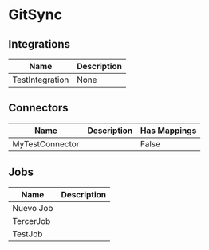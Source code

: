 # GitSync

## Integrations
|Name|Description|
|----|-----------|
|TestIntegration|None|


## Connectors
|Name|Description|Has Mappings|
|----|-----------|------------|
|MyTestConnector||False|


## Jobs
|Name|Description|
|----|-----------|
|Nuevo Job||
|TercerJob||
|TestJob||

